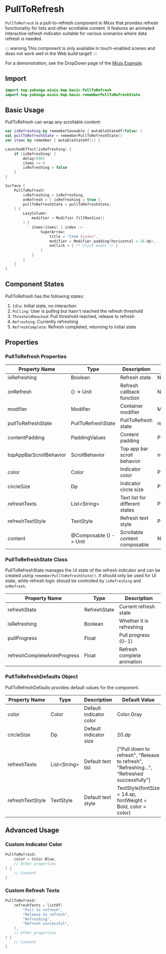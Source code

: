 # PullToRefresh

`PullToRefresh` is a pull-to-refresh component in Miuix that provides refresh functionality for lists and other scrollable content. It features an animated interactive refresh indicator suitable for various scenarios where data refresh is needed.

::: warning
This component is only available in touch-enabled scenes and does not work well in the Web build target!
:::

For a demonstration, see the DropDown page of the <a href="https://miuix-kotlin-multiplatform.github.io/miuix-jsCanvas/" target="_blank" rel="noopener noreferrer">Miuix Example</a>.

## Import

```kotlin
import top.yukonga.miuix.kmp.basic.PullToRefresh
import top.yukonga.miuix.kmp.basic.rememberPullToRefreshState
```

## Basic Usage

PullToRefresh can wrap any scrollable content:

```kotlin
var isRefreshing by rememberSaveable { mutableStateOf(false) }
val pullToRefreshState = rememberPullToRefreshState()
var items by remember { mutableStateOf(1) }

LaunchedEffect(isRefreshing) {
    if (isRefreshing) {
        delay(500)
        items += 6
        isRefreshing = false
    }
}

Surface {
    PullToRefresh(
        isRefreshing = isRefreshing,
        onRefresh = { isRefreshing = true },
        pullToRefreshState = pullToRefreshState,
    ) {
        LazyColumn(
            modifier = Modifier.fillMaxSize()
        ) {
            items(items) { index ->
                SuperArrow(
                    title = "Item $index",
                    modifier = Modifier.padding(horizontal = 16.dp),
                    onClick = { /* Click event */ }
                )
            }
        }
    }
}
```

## Component States

PullToRefresh has the following states:

1. `Idle`: Initial state, no interaction
2. `Pulling`: User is pulling but hasn't reached the refresh threshold
3. `ThresholdReached`: Pull threshold reached, release to refresh
4. `Refreshing`: Currently refreshing
5. `RefreshComplete`: Refresh completed, returning to initial state

## Properties

### PullToRefresh Properties

| Property Name           | Type                   | Description                    | Default Value                          | Required |
| ----------------------- | ---------------------- | ------------------------------ | -------------------------------------- | -------- |
| isRefreshing            | Boolean                | Refresh state                  | None                                   | Yes      |
| onRefresh               | () -> Unit             | Refresh callback function      | None                                   | Yes      |
| modifier                | Modifier               | Container modifier             | Modifier                               | No       |
| pullToRefreshState      | PullToRefreshState     | PullToRefresh state            | rememberPullToRefreshState()           | No       |
| contentPadding          | PaddingValues          | Content padding                | PaddingValues(0.dp)                    | No       |
| topAppBarScrollBehavior | ScrollBehavior         | Top app bar scroll behavior    | null                                   | No       |
| color                   | Color                  | Indicator color                | PullToRefreshDefaults.color            | No       |
| circleSize              | Dp                     | Indicator circle size          | PullToRefreshDefaults.circleSize       | No       |
| refreshTexts            | List\<String>          | Text list for different states | PullToRefreshDefaults.refreshTexts     | No       |
| refreshTextStyle        | TextStyle              | Refresh text style             | PullToRefreshDefaults.refreshTextStyle | No       |
| content                 | @Composable () -> Unit | Scrollable content composable  | None                                   | Yes      |

### PullToRefreshState Class

PullToRefreshState manages the UI state of the refresh indicator and can be created using `rememberPullToRefreshState()`. It should only be used for UI state, while refresh logic should be controlled by `isRefreshing` and `onRefresh`.

| Property Name               | Type         | Description                |
| --------------------------- | ------------ | -------------------------- |
| refreshState                | RefreshState | Current refresh state      |
| isRefreshing                | Boolean      | Whether it is refreshing   |
| pullProgress                | Float        | Pull progress (0-1)        |
| refreshCompleteAnimProgress | Float        | Refresh complete animation |

### PullToRefreshDefaults Object

PullToRefreshDefaults provides default values for the component.

| Property Name    | Type          | Description             | Default Value                                                                             |
| ---------------- | ------------- | ----------------------- | ----------------------------------------------------------------------------------------- |
| color            | Color         | Default indicator color | Color.Gray                                                                                |
| circleSize       | Dp            | Default indicator size  | 20.dp                                                                                     |
| refreshTexts     | List\<String> | Default text list       | ["Pull down to refresh", "Release to refresh", "Refreshing...", "Refreshed successfully"] |
| refreshTextStyle | TextStyle     | Default text style      | TextStyle(fontSize = 14.sp, fontWeight = Bold, color = color)                             |

## Advanced Usage

### Custom Indicator Color

```kotlin
PullToRefresh(
    color = Color.Blue,
    // Other properties
) {
    // Content
}
```

### Custom Refresh Texts

```kotlin
PullToRefresh(
    refreshTexts = listOf(
        "Pull to refresh",
        "Release to refresh",
        "Refreshing",
        "Refresh successful",
    ),
    // Other properties
) {
    // Content
}
```

